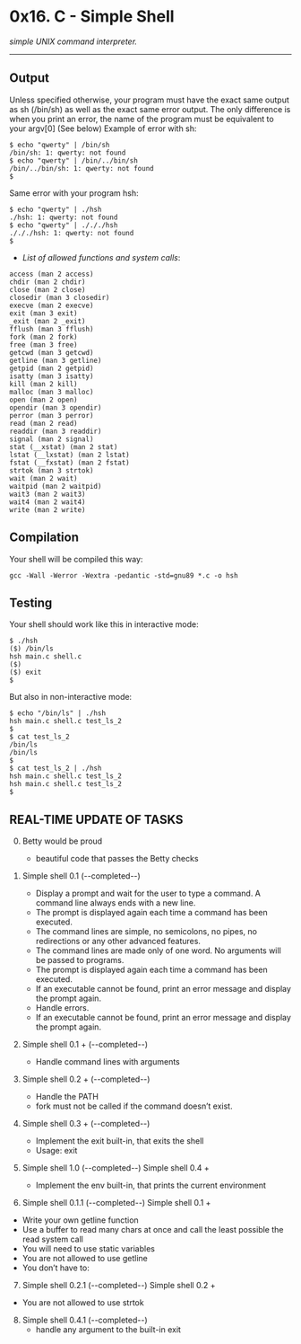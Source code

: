 # **0x16. C - Simple Shell**
_simple UNIX command interpreter._
___

## Output
Unless specified otherwise, your program must have the exact same output as sh (/bin/sh) as well as the exact same error output.
The only difference is when you print an error, the name of the program must be equivalent to your argv[0] (See below)
Example of error with sh:
```
$ echo "qwerty" | /bin/sh
/bin/sh: 1: qwerty: not found
$ echo "qwerty" | /bin/../bin/sh
/bin/../bin/sh: 1: qwerty: not found
$
```
Same error with your program hsh:
```
$ echo "qwerty" | ./hsh
./hsh: 1: qwerty: not found
$ echo "qwerty" | ./././hsh
./././hsh: 1: qwerty: not found
$
```
+ *List of allowed functions and system calls*:
```
access (man 2 access)
chdir (man 2 chdir)
close (man 2 close)
closedir (man 3 closedir)
execve (man 2 execve)
exit (man 3 exit)
_exit (man 2 _exit)
fflush (man 3 fflush)
fork (man 2 fork)
free (man 3 free)
getcwd (man 3 getcwd)
getline (man 3 getline)
getpid (man 2 getpid)
isatty (man 3 isatty)
kill (man 2 kill)
malloc (man 3 malloc)
open (man 2 open)
opendir (man 3 opendir)
perror (man 3 perror)
read (man 2 read)
readdir (man 3 readdir)
signal (man 2 signal)
stat (__xstat) (man 2 stat)
lstat (__lxstat) (man 2 lstat)
fstat (__fxstat) (man 2 fstat)
strtok (man 3 strtok)
wait (man 2 wait)
waitpid (man 2 waitpid)
wait3 (man 2 wait3)
wait4 (man 2 wait4)
write (man 2 write)
```
## Compilation
Your shell will be compiled this way:
```
gcc -Wall -Werror -Wextra -pedantic -std=gnu89 *.c -o hsh
```
## Testing
Your shell should work like this in interactive mode:
```
$ ./hsh
($) /bin/ls
hsh main.c shell.c
($)
($) exit
$
```
But also in non-interactive mode:
```
$ echo "/bin/ls" | ./hsh
hsh main.c shell.c test_ls_2
$
$ cat test_ls_2
/bin/ls
/bin/ls
$
$ cat test_ls_2 | ./hsh
hsh main.c shell.c test_ls_2
hsh main.c shell.c test_ls_2
$
```
## REAL-TIME UPDATE OF TASKS
0. Betty would be proud
   + beautiful code that passes the Betty checks

1. Simple shell 0.1 (--completed--)
   + Display a prompt and wait for the user to type a command. A command line always ends with a new line. 
   + The prompt is displayed again each time a command has been executed.
   + The command lines are simple, no semicolons, no pipes, no redirections or any other advanced features.
   + The command lines are made only of one word. No arguments will be passed to programs.
   + The prompt is displayed again each time a command has been executed.
   + If an executable cannot be found, print an error message and display the prompt again.
   + Handle errors.
   + If an executable cannot be found, print an error message and display the prompt again.

2. Simple shell 0.1 + (--completed--)
   + Handle command lines with arguments

3. Simple shell 0.2 + (--completed--)
   + Handle the PATH
   + fork must not be called if the command doesn’t exist.

4. Simple shell 0.3 + (--completed--)
   + Implement the exit built-in, that exits the shell
   + Usage: exit

5. Simple shell 1.0 (--completed--)
Simple shell 0.4 +
   + Implement the env built-in, that prints the current environment

6. Simple shell 0.1.1 (--completed--)
Simple shell 0.1 +
  + Write your own getline function
  + Use a buffer to read many chars at once and call the least possible the read system call
  + You will need to use static variables
  + You are not allowed to use getline
  + You don’t have to:

7. Simple shell 0.2.1 (--completed--)
Simple shell 0.2 +
  + You are not allowed to use strtok

8. Simple shell 0.4.1 (--completed--)
   + handle any argument to the built-in exit
